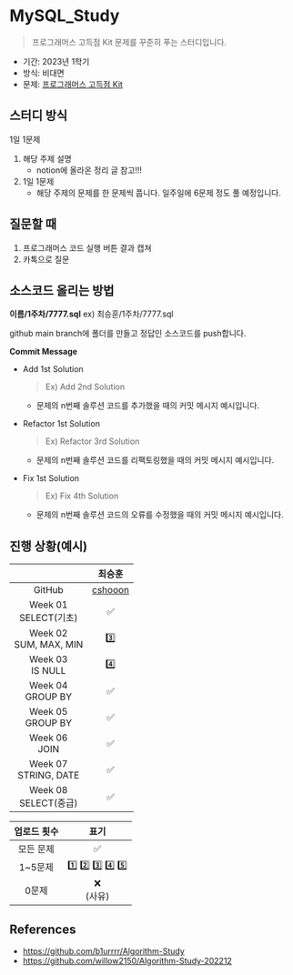 # MySQL_Study
> 프로그래머스 고득점 Kit 문제를 꾸준히 푸는 스터디입니다. 
- 기간: 2023년 1학기
- 방식: 비대면
- 문제: [프로그래머스 고득점 Kit](https://school.programmers.co.kr/learn/challenges?tab=sql_practice_kit)
## 스터디 방식
1일 1문제  
1. 해당 주제 설명
    * notion에 올라온 정리 글 참고!!!
2. 1일 1문제
    * 해당 주제의 문제를 한 문제씩 풉니다. 일주일에 6문제 정도 풀 예정입니다. 

## 질문할 때
1. 프로그래머스 코드 실행 버튼 결과 캡쳐
2. 카톡으로 질문 

## 소스코드 올리는 방법
 **이름/1주차/7777.sql** ex) 최승훈/1주차/7777.sql
 
 github main branch에 폴더를 만들고 정답인 소스코드를 push합니다.
 
 **Commit Message**
 - Add 1st Solution

   > Ex) Add 2nd Solution

   - 문제의 n번째 솔루션 코드를 추가했을 때의 커밋 메시지 예시입니다.
   
 - Refactor 1st Solution

   > Ex) Refactor 3rd Solution
   
   - 문제의 n번째 솔루션 코드를 리팩토링했을 때의 커밋 메시지 예시입니다.
   
- Fix 1st Solution

   > Ex) Fix 4th Solution
  
   - 문제의 n번째 솔루션 코드의 오류를 수정했을 때의 커밋 메시지 예시입니다.

## 진행 상황(예시)
|  | 최승훈 | 
| :---: | :---: |
| GitHub | [cshooon](https://github.com/cshooon) |
| Week 01</br> SELECT(기초) | ✅ |
| Week 02</br> SUM, MAX, MIN | 3️⃣ |
| Week 03</br> IS NULL | 4️⃣ |
| Week 04</br> GROUP BY | ✅ |
| Week 05</br> GROUP BY | ✅ |
| Week 06</br> JOIN | ✅ |
| Week 07</br> STRING, DATE | ✅ |  
| Week 08</br> SELECT(중급) | ✅ |

| 업로드 횟수 | 표기 |
| :---: | :---: |
| 모든 문제 | ✅ |
| 1~5문제 | 1️⃣ 2️⃣ 3️⃣ 4️⃣ 5️⃣|
| 0문제 | ❌ <br/>(사유) |

## References
* https://github.com/b1urrrr/Algorithm-Study
* https://github.com/willow2150/Algorithm-Study-202212
